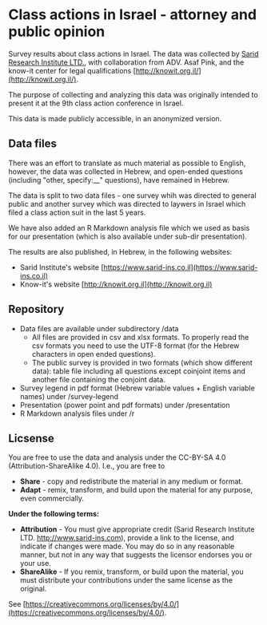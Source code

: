# Class actions in Israel - attorney and public opinion

Survey results about class actions in Israel. The data was collected by [Sarid Research Institute LTD.](https://www.sarid-ins.com), with collaboration from ADV. Asaf Pink, and the know-it center for legal qualifications [http://knowit.org.il/](http://knowit.org.il/).

The purpose of collecting and analyzing this data was originally intended to present it at the 9th class action conference in Israel. 

This data is made publicly accessible, in an anonymized version.

## Data files

There was an effort to translate as much material as possible to English, however, the data was collected in Hebrew, and open-ended questions (including "other, specify:__" questions), have remained in Hebrew.

The data is split to two data files - one survey whih was directed to general public and another survey which was directed to laywers in Israel which filed a class action suit in the last 5 years.

We have also added an R Markdown analysis file which we used as basis for our presentation (which is also available under sub-dir presentation).

The results are also published, in Hebrew, in the following websites:

   * Sarid Institute's website [https://www.sarid-ins.co.il](https://www.sarid-ins.co.il)
   * Know-it's website [http://knowit.org.il](http://knowit.org.il)

## Repository

   * Data files are available under subdirectory /data
      * All files are provided in csv and xlsx formats. To properly read the csv formats you need to use the UTF-8 format (for the Hebrew characters in open ended questions).
	  * The public survey is provided in two formats (which show different data): table file including all questions except coinjoint items and another file containing the conjoint data.
   * Survey legend in pdf format (Hebrew variable values + English variable names) under /survey-legend
   * Presentation (power point and pdf formats) under /presentation
   * R Markdown analysis files under /r


## Licsense

You are free to use the data and analysis under the CC-BY-SA 4.0 (Attribution-ShareAlike 4.0). I.e., you are free to

   * **Share** - copy and redistribute the material in any medium or format.
   * **Adapt** - remix, transform, and build upon the material for any purpose, even commercially.
   
**Under the following terms:**

   * **Attribution** - You must give appropriate credit (Sarid Research Institute LTD. http://www.sarid-ins.com), provide a link to the license, and indicate if changes were made. You may do so in any reasonable manner, but not in any way that suggests the licensor endorses you or your use.
   * **ShareAlike** - If you remix, transform, or build upon the material, you must distribute your contributions under the same license as the original.
   
   See [https://creativecommons.org/licenses/by/4.0/](https://creativecommons.org/licenses/by/4.0/).
   